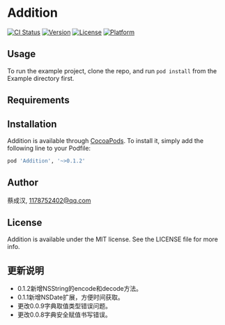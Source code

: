 # Addition

[![CI Status](http://img.shields.io/travis/蔡成汉/Addition.svg?style=flat)](https://travis-ci.org/蔡成汉/Addition)
[![Version](https://img.shields.io/cocoapods/v/Addition.svg?style=flat)](http://cocoapods.org/pods/Addition)
[![License](https://img.shields.io/cocoapods/l/Addition.svg?style=flat)](http://cocoapods.org/pods/Addition)
[![Platform](https://img.shields.io/cocoapods/p/Addition.svg?style=flat)](http://cocoapods.org/pods/Addition)

## Usage

To run the example project, clone the repo, and run `pod install` from the Example directory first.

## Requirements

## Installation

Addition is available through [CocoaPods](http://cocoapods.org). To install
it, simply add the following line to your Podfile:

```ruby
pod 'Addition', '~>0.1.2'
```

## Author

蔡成汉, 1178752402@qq.com

## License

Addition is available under the MIT license. See the LICENSE file for more info.


## 更新说明
- 0.1.2新增NSString的encode和decode方法。
- 0.1.1新增NSDate扩展，方便时间获取。
- 更改0.0.9字典取值类型错误问题。
- 更改0.0.8字典安全赋值书写错误。
